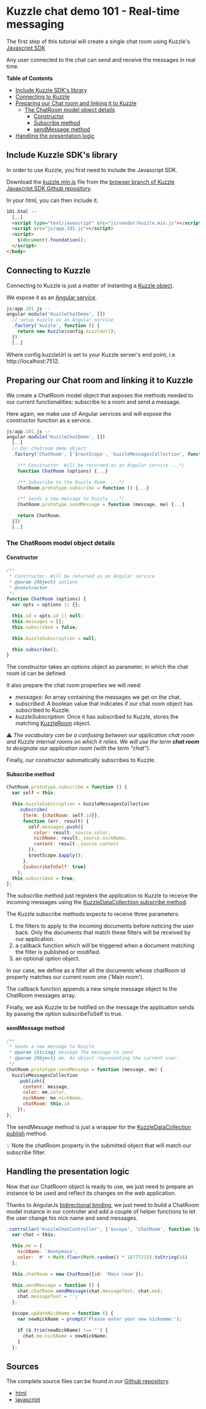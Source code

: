 # Kuzzle chat demo 101 - Real-time messaging

The first step of this tutorial will create a single chat room using Kuzzle's
[Javascript SDK](https://github.com/kuzzleio/sdk-javascript)

Any user connected to the chat can send and receive the messages in real time.

<!-- START doctoc generated TOC please keep comment here to allow auto update -->
<!-- DON'T EDIT THIS SECTION, INSTEAD RE-RUN doctoc TO UPDATE -->
**Table of Contents**

- [Include Kuzzle SDK's library](#include-kuzzle-sdks-library)
- [Connecting to Kuzzle](#connecting-to-kuzzle)
- [Preparing our Chat room and linking it to Kuzzle](#preparing-our-chat-room-and-linking-it-to-kuzzle)
  - [The ChatRoom model object details](#the-chatroom-model-object-details)
    - [Constructor](#constructor)
    - [Subscribe method](#subscribe-method)
    - [sendMessage method](#sendmessage-method)
- [Handling the presentation logic](#handling-the-presentation-logic)

<!-- END doctoc generated TOC please keep comment here to allow auto update -->

## Include Kuzzle SDK's library

In order to use Kuzzle, you first need to include the Javascript SDK.

Download the [kuzzle.min.js](https://github.com/kuzzleio/sdk-javascript/blob/browser/kuzzle.min.js) file from the [browser branch of Kuzzle Javascript SDK Github repository](https://github.com/kuzzleio/sdk-javascript/tree/browser).

In your html, you can then include it.

```html
101.html --
  [..]
  <script type="text/javascript" src="js/vendor/kuzzle.min.js"></script>
  <script src="js/app.101.js"></script>
  <script>
    $(document).foundation();
  </script>
</body>
```

## Connecting to Kuzzle

Connecting to Kuzzle is just a matter of instanting a [Kuzzle object](http://kuzzleio.github.io/sdk-documentation/#kuzzle).

We expose it as an [Angular service](https://docs.angularjs.org/guide/services).

```javascript
js/app.101.js --
angular.module('KuzzleChatDemo', [])
  // setup kuzzle as an Angular service
  .factory('kuzzle', function () {
    return new Kuzzle(config.kuzzleUrl);
  })
  [..]
```

Where config.kuzzleUrl is set to your Kuzzle server's end point, i.e.
http://localhost:7512.

## Preparing our Chat room and linking it to Kuzzle

We create a ChatRoom model object that exposes the methods needed to our
current functionalities: subscribe to a room and send a message.

Here again, we make use of Angular services and will expose the constructor
function as a service.

```javascript
js/app.101.js --
angular.module('KuzzleChatDemo', [])
  [..]
  // Our chatroom demo object
  .factory('ChatRoom', ['$rootScope', 'kuzzleMessagesCollection', function ($rootScope, kuzzleMessagesCollection) {

    /** Constructor. Will be returned as an Angular service ...*/
    function ChatRoom (options) {...}

    /** Subscribe to the Kuzzle Room. ...*/
    ChatRoom.prototype.subscribe = function () {...}

    /** Sends a new message to Kuzzle ...*/
    ChatRoom.prototype.sendMessage = function (message, me) {...}

    return ChatRoom;
  }])
  [..]
```

### The ChatRoom model object details

#### Constructor

```javascript
/**
 * Constructor. Will be returned as an Angular service
 * @param {Object} options
 * @constructor
 */
function ChatRoom (options) {
  var opts = options || {};

  this.id = opts.id || null;
  this.messages = [];
  this.subscribed = false;

  this.kuzzleSubscription = null;

  this.subscribe();
}
```

The constructor takes an options object as parameter, in which the chat room id
can be defined.

It also prepare the chat room properties we will need:

* _messages_: An array containing the messages we get on the chat.
* _subscribed_: A boolean value that indicates if our chat room object has
subscribed to Kuzzle.
* _kuzzleSubscription_: Once it has subscribed to Kuzzle, stores the matching [KuzzleRoom](http://kuzzleio.github.io/sdk-documentation/#kuzzleroom) object.

:warning: _The vocabulary can be a confusing between our application
chat room and Kuzzle internal rooms on which it relies.
We will use the term **chat room** to designate our application room (with the
term "chat")._

Finally, our constructor automatically subscribes to Kuzzle.

#### Subscribe method

```javascript
ChatRoom.prototype.subscribe = function () {
  var self = this;

  this.kuzzleSubscription = kuzzleMessagesCollection
    .subscribe(
      {term: {chatRoom: self.id}},
      function (err, result) {
        self.messages.push({
          color: result._source.color,
          nickName: result._source.nickName,
          content: result._source.content
        });
        $rootScope.$apply();
      },
      {subscribeToSelf: true}
    );
  this.subscribed = true;
};
```

The subscribe method just registers the application to Kuzzle to receive the incoming messages using the [KuzzleDataCollectiion subscribe method](http://kuzzleio.github.io/sdk-documentation/#subscribe).

The Kuzzle subscribe methods expects to receive three parameters:

1. the filters to apply to the incoming documents before noticing the user back.
Only the documents that match these filters will be received by our application.
2. a callback function which will be triggered when a document matching the filter is published or modified.
3. an optional option object.

In our case, we define as a filter all the documents whose chatRoom id property matches our current room one ('Main room').

The callback function appends a new simple message object to the ChatRoom messages array.

Finally, we ask Kuzzle to be notified on the message the application sends by passing the option subscribeToSelf to true.

#### sendMessage method

```javascript
/**
 * Sends a new message to Kuzzle
 * @param {String} message The message to send
 * @param {Object} me. An object representing the current user.
 */
ChatRoom.prototype.sendMessage = function (message, me) {
  kuzzleMessagesCollection
    .publish({
      content: message,
      color: me.color,
      nickName: me.nickName,
      chatRoom: this.id
    });
};
```

The sendMessage method is just a wrapper for the [KuzzleDataCollection publish](http://kuzzleio.github.io/sdk-documentation/#publish) method.

:bulb: Note the chatRoom property in the submitted object that will match our subscribe filter.

## Handling the presentation logic

Now that our ChatRoom object is ready to use, we just need to prepare an instance to be used and reflect its changes on the web application.

Thanks to AngularJs [bidirectional binding](https://docs.angularjs.org/guide/databinding), we just need to build a ChatRoom model instance in our controller and add a couple of helper functions to let the user change his nick name and send messages.

```javascript
.controller('KuzzleChatController', ['$scope', 'ChatRoom', function ($scope, ChatRoom) {
  var chat = this;

  this.me = {
    nickName: 'Anonymous',
    color: '#' + Math.floor(Math.random() * 16777215).toString(16)
  };

  this.chatRoom = new ChatRoom({id: 'Main room'});

  this.sendMessage = function () {
    chat.chatRoom.sendMessage(chat.messageText, chat.me);
    chat.messageText = '';
  };

  $scope.updateNickName = function () {
    var newNickName = prompt('Please enter your new nickname:');

    if ($.trim(newNickName) !== '') {
      chat.me.nickName = newNickName;
    }
  };
  ```

  ## Sources

  The complete source files can be found in our [Github repository](https://github.com/kuzzleio/demo/tree/master/chat).

  * [html](https://github.com/kuzzleio/demo/tree/master/chat/101.html)
  * [javascript](https://github.com/kuzzleio/demo/tree/master/chat/js/app.101.js)
  
